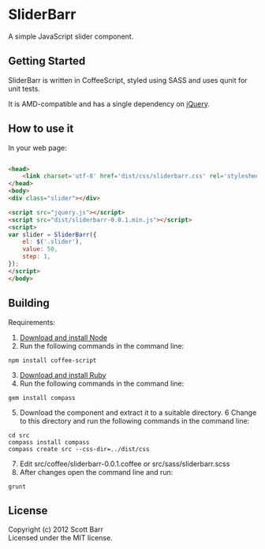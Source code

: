 # SliderBarr

A simple JavaScript slider component.

## Getting Started
SliderBarr is written in CoffeeScript, styled using SASS and uses qunit for unit tests.

It is AMD-compatible and has a single dependency on [jQuery](http://jquery.com/).


## How to use it
In your web page:

```html

<head>
    <link charset='utf-8' href='dist/css/sliderbarr.css' rel='stylesheet' type='text/css' />
</head>
<body>
<div class="slider"></div>

<script src="jquery.js"></script>
<script src="dist/sliderbarr-0.0.1.min.js"></script>
<script>
var slider = SliderBarr({
    el: $('.slider'),
    value: 50,
    step: 1,
});
</script>
</body>
```

## Building

Requirements:
1. [Download and install Node](http://nodejs.org)
2. Run the following commands in the command line:

```
npm install coffee-script
```
3. [Download and install Ruby](http://www.ruby-lang.org/en/)
4. Run the following commands in the command line:

```
gem install compass
```
5. Download the component and extract it to a suitable directory.
6 Change to this directory and run the following commands in the command line:

```
cd src
compass install compass
compass create src --css-dir=../dist/css
```
7. Edit src/coffee/sliderbarr-0.0.1.coffee or src/sass/sliderbarr.scss
8. After changes open the command line and run:

```
grunt
```

## License
Copyright (c) 2012 Scott Barr  
Licensed under the MIT license.
